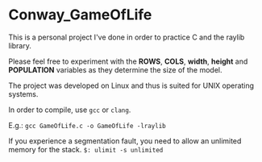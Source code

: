 # Conway_GameOfLife

This is a personal project I've done in order to practice C and the raylib library.

Please feel free to experiment with the __ROWS__, __COLS__, __width__, __height__ and __POPULATION__ variables as they determine the size of the model.

The project was developed on Linux and thus is suited for UNIX operating systems.


In order to compile, use `gcc` or `clang`.

E.g.: `gcc GameOfLife.c -o GameOfLife -lraylib`


If you experience a segmentation fault, you need to allow an unlimited memory for the stack.
`$: ulimit -s unlimited`


